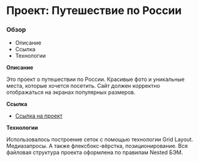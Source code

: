 # Проект: Путешествие по России

### Обзор
* Описание
* Ссылка
* Технологии

**Описание**

Это проект о путешествии по России. 
Красивые фото и уникальные места, которые хочется посетить.
Сайт должен корректно отображаться на экранах популярных размеров.

**Ссылка**

* [Ссылка на проект](https://mattino13.github.io/russian-travel/)

**Технологии**

Использовалось построение сеток с помощью технологии Grid Layout.
Медиазапросы. А также флексбокс-вёрстка, позиционирование.
Вся файловая структура проекта оформлена по правилам Nested БЭМ.

